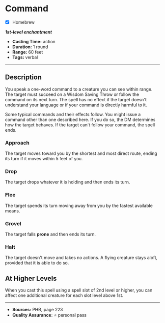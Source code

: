 # Command
- [x] Homebrew

***1st-level enchantment***
- **Casting Time:** action
- **Duration:** 1 round
- **Range:** 60 feet
- **Tags:** verbal

---

## Description
You speak a one-word command to a creature you can see within range.
The target must succeed on a Wisdom Saving Throw or follow the command on its next turn.
The spell has no effect if the target doesn't understand your language or if your command is directly harmful to it.

Some typical commands and their effects follow.
You might issue a command other than one described here.
If you do so, the DM determines how the target behaves.
If the target can't follow your command, the spell ends.

### Approach
The target moves toward you by the shortest and most direct route, ending its turn if it moves within 5 feet of you.

### Drop
The target drops whatever it is holding and then ends its turn.

### Flee
The target spends its turn moving away from you by the fastest available means.

### Grovel
The target falls **prone** and then ends its turn.

### Halt
The target doesn't move and takes no actions.
A flying creature stays aloft, provided that it is able to do so.

## At Higher Levels
When you cast this spell using a spell slot of 2nd level or higher, you can affect one additional creature for each slot level above 1st.

---

- **Sources:** PHB, page 223
- **Quality Assurance:** :star: personal pass

